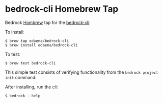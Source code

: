 # bedrock-cli Homebrew Tap
Bedrock [Hombrew](https://brew.sh/) tap for the [bedrock-cli](https://github.com/microsoft/bedrock-cli)

To install:
```
$ brew tap edaena/bedrock-cli
$ brew install edaena/bedrock-cli
```

To test:
```
$ brew test bedrock-cli
```
This simple test consists of verifying functionality from the `bedrock project init` command.

After installing, run the cli:
```
$ bedrock --help
```
